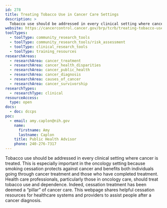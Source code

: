 ```yaml
---
id: 278
title: Treating Tobacco Use in Cancer Care Settings
description: >
  Tobacco use should be addressed in every clinical setting where cancer is treated. This webpage shares helpful cessation resources for healthcare systems and providers to assist people after a cancer diagnosis. 
website: https://cancercontrol.cancer.gov/brp/tcrb/treating-tobacco-use-cancer-care-settings 
toolTypes:
  - toolType: community_research_tools
  - toolType: community_research_tools/risk_assessment
  - toolType: clinical_research_tools
  - toolType: training_resources
researchAreas:
  - researchArea: cancer_treatment
  - researchArea: cancer_health_disparities
  - researchArea: cancer_public_health
  - researchArea: cancer_diagnosis
  - researchArea: causes_of_cancer
  - researchArea: cancer_survivorship
researchTypes:
  - researchType: clinical
resourceAccess:
  type: open
docs:
  - doc: dccps
poc:
  - email: amy.caplon@nih.gov
    name:
      firstname: Amy
      lastname: Caplon
    title: Public Health Advisor 
    phone: 240-276-7317
---
```

Tobacco use should be addressed in every clinical setting where cancer is treated. This is especially important in the oncology setting because smoking cessation protects against cancer and benefits both individuals going through cancer treatment and those who have completed treatment. Health care professionals, particularly those in oncology care, should treat tobacco use and dependence. Indeed, cessation treatment has been deemed a “pillar” of cancer care. This webpage shares helpful cessation resources for healthcare systems and providers to assist people after a cancer diagnosis. 